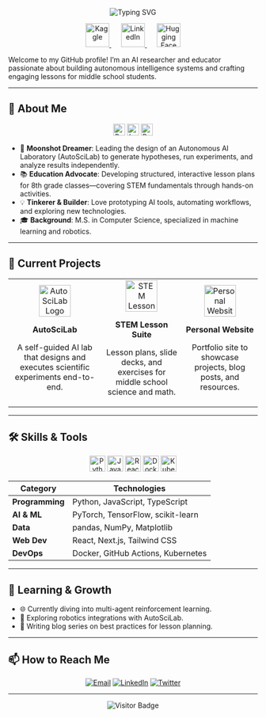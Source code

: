 <!-- Creative Header -->
<p align="center">
  <img src="https://readme-typing-svg.herokuapp.com?font=Fira+Code&size=30&duration=4000&pause=500&color=00FF00&width=800&height=80&lines=Hi+there!+I%27m+Amirkhon.;AI+Researcher+%7C+Educator+%7C+Moonshot+Dreamer" alt="Typing SVG" />
</p>

<p align="center">
  <a href="https://www.kaggle.com/your-kaggle-profile" style="margin: 0 10px;">
    <img src="https://upload.wikimedia.org/wikipedia/commons/7/7c/Kaggle_logo.png" alt="Kaggle" width="48" />
  </a>
  <a href="https://www.linkedin.com/in/your-profile" style="margin: 0 10px;">
    <img src="https://img.icons8.com/color/48/000000/linkedin.png" alt="LinkedIn" width="48" />
  </a>
  <a href="https://huggingface.co/your-huggingface-profile" style="margin: 0 10px;">
    <img src="https://huggingface.co/datasets/huggingface/brand-assets/resolve/main/hf-logo.svg" alt="Hugging Face" width="48" />
  </a>
</p>

Welcome to my GitHub profile! I’m an AI researcher and educator passionate about building autonomous intelligence systems and crafting engaging lessons for middle school students.

---

## 🚀 About Me

<p align="center">
  <img src="https://img.icons8.com/ios-filled/50/000000/rocket.png" alt="Rocket" width="24"> <img src="https://img.icons8.com/ios-filled/50/000000/lab.png" alt="Lab" width="24"> <img src="https://img.icons8.com/ios-filled/50/000000/book.png" alt="Book" width="24">
</p>

- 🌙 **Moonshot Dreamer**: Leading the design of an Autonomous AI Laboratory (AutoSciLab) to generate hypotheses, run experiments, and analyze results independently.
- 📚 **Education Advocate**: Developing structured, interactive lesson plans for 8th grade classes—covering STEM fundamentals through hands-on activities.
- 💡 **Tinkerer & Builder**: Love prototyping AI tools, automating workflows, and exploring new technologies.
- 🎓 **Background**: M.S. in Computer Science, specialized in machine learning and robotics.

---

## 🔭 Current Projects

<table>
  <tr>
    <td align="center">
      <img src="https://img.icons8.com/fluency/96/000000/robot-2.png" alt="AutoSciLab Logo" width="64" />
      <p><strong>AutoSciLab</strong></p>
      <p>A self-guided AI lab that designs and executes scientific experiments end-to-end.</p>
    </td>
    <td align="center">
      <img src="https://img.icons8.com/fluency/96/000000/classroom.png" alt="STEM Lesson Suite" width="64" />
      <p><strong>STEM Lesson Suite</strong></p>
      <p>Lesson plans, slide decks, and exercises for middle school science and math.</p>
    </td>
    <td align="center">
      <img src="https://img.icons8.com/fluency/96/000000/globe.png" alt="Personal Website" width="64" />
      <p><strong>Personal Website</strong></p>
      <p>Portfolio site to showcase projects, blog posts, and resources.</p>
    </td>
  </tr>
</table>

---

## 🛠️ Skills & Tools

<p align="center">
  <img src="https://img.icons8.com/color/48/000000/python.png" alt="Python" width="32" />
  <img src="https://img.icons8.com/color/48/000000/javascript.png" alt="JavaScript" width="32" />
  <img src="https://img.icons8.com/color/48/000000/react-native.png" alt="React" width="32" />
  <img src="https://img.icons8.com/color/48/000000/docker.png" alt="Docker" width="32" />
  <img src="https://img.icons8.com/color/48/000000/kubernetes.png" alt="Kubernetes" width="32" />
</p>

| Category         | Technologies                       |
| ---------------- | ---------------------------------- |
| **Programming**  | Python, JavaScript, TypeScript     |
| **AI & ML**      | PyTorch, TensorFlow, scikit-learn  |
| **Data**         | pandas, NumPy, Matplotlib          |
| **Web Dev**      | React, Next.js, Tailwind CSS       |
| **DevOps**       | Docker, GitHub Actions, Kubernetes |

---

## 🌱 Learning & Growth

- 🌐 Currently diving into multi-agent reinforcement learning.
- 🤖 Exploring robotics integrations with AutoSciLab.
- 📝 Writing blog series on best practices for lesson planning.

---

## 📫 How to Reach Me

<p align="center">
  <a href="mailto:your.email@example.com"><img src="https://img.icons8.com/ios-glyphs/30/000000/new-post.png" alt="Email"></a>
  <a href="https://linkedin.com/in/your-profile"><img src="https://img.icons8.com/ios-glyphs/30/000000/linkedin.png" alt="LinkedIn"></a>
  <a href="https://twitter.com/yourhandle"><img src="https://img.icons8.com/ios-glyphs/30/000000/twitter.png" alt="Twitter"></a>
</p>

---

<p align="center">
  <img src="https://visitor-badge.laobi.icu/badge?page_id=your-username.your-repo" alt="Visitor Badge" />
</p>

